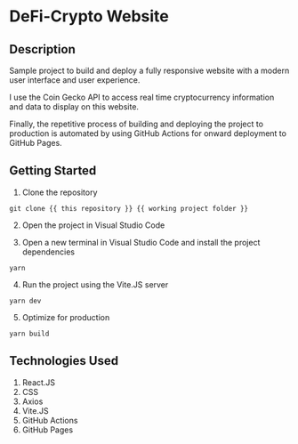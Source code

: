 # DeFi-Crypto Website

## Description

Sample project to build and deploy a fully responsive website with a modern user interface and user experience.

I use the Coin Gecko API to access real time cryptocurrency information and data to display on this website.

Finally, the repetitive process of building and deploying the project to production is automated by using GitHub Actions for onward deployment to GitHub Pages.

## Getting Started

1. Clone the repository

```
git clone {{ this repository }} {{ working project folder }}
```

2. Open the project in Visual Studio Code

3. Open a new terminal in Visual Studio Code and install the project dependencies

```
yarn
```

4. Run the project using the Vite.JS server

```
yarn dev
```

5. Optimize for production

```
yarn build
```

## Technologies Used

1. React.JS
1. CSS
1. Axios
1. Vite.JS
1. GitHub Actions
1. GitHub Pages
